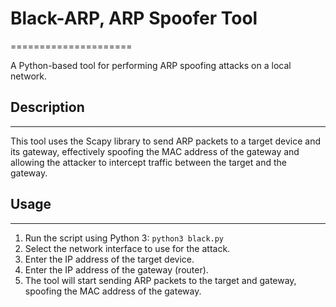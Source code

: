 # Black-ARP, ARP Spoofer Tool
=====================

A Python-based tool for performing ARP spoofing attacks on a local network.

## Description
---------------

This tool uses the Scapy library to send ARP packets to a target device and its gateway, effectively spoofing the MAC address of the gateway and allowing the attacker to intercept traffic between the target and the gateway.

## Usage
-----

1. Run the script using Python 3: `python3 black.py`
2. Select the network interface to use for the attack.
3. Enter the IP address of the target device.
4. Enter the IP address of the gateway (router).
5. The tool will start sending ARP packets to the target and gateway, spoofing the MAC address of the gateway.
